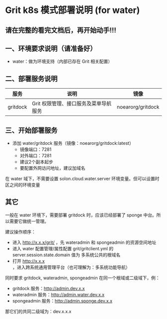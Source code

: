 # Grit k8s 模式部署说明 (for water)

## 请在完整的看完文档后，再开始动手!!!

## 一、环境要求说明（请准备好）

* water：做为环境支持（内部已存在 Grit 相关配置）


## 二、部署服务说明

| 服务 | 说明 |  镜像 |
| -------- | --------  |  -------- | 
| gritdock    | Grit 权限管理、接口服务及菜单导航服务 |  noearorg/gritdock | 


## 三、开始部署服务

* 添加 water/gritdock 服务（镜像：noearorg/gritdock:latest）
  * 镜像端口：7281
  * 对外端口：7281
  * 建议2个副本起步
  * 要配置外网访问地址，建议加域名


在 water 域下，不需要设置 solon.cloud.water.server 环境变量。但可以设置时区之间的环境变量  


## 其它

一般在 water 环境下，需要部署 gritdock 时，应该已经部署了 sponge 中台。所以需要它做统一管理。

建议操作顺序：

* 进入 http://x.x.x/grit/ ，先 wateradmin 和 spongeadmin 的资源空间地址
* 进入 water 配置管理/属性配置 grit/gritclient.yml 的 server.session.state.domain 值为 多系统公共的根域名
* 打开 http://x.x.x ，进入跨系统通用管理平台（也可理解为：多系统功能导航）


同时要求 gritdock, wateradmin, spongeadmin 在同一个根域或二级域下，例：

* gritdock 服务：http://admin.dev.x.x
* wateradmin 服务：http://admin.water.dev.x.x
* spongeadmin 服务：http://admin.sponge.dev.x.x

那它们的共同二级域为：dev.x.x.x